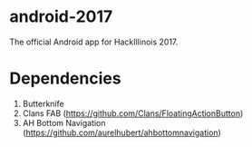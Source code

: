 # android-2017

The official Android app for HackIllinois 2017.

# Dependencies

1. Butterknife
2. Clans FAB (https://github.com/Clans/FloatingActionButton)
3. AH Bottom Navigation (https://github.com/aurelhubert/ahbottomnavigation)
